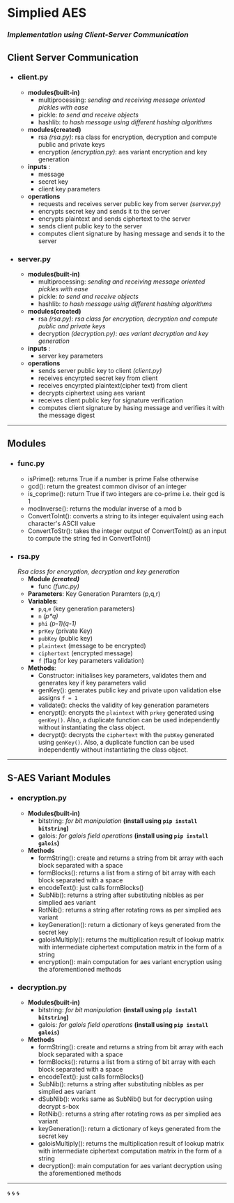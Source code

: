 # Simplied AES

### _Implementation using Client-Server Communication_

## Client Server Communication

- ### client.py

  - **modules(built-in)**
    - multiprocessing: _sending and receiving message oriented pickles with ease_
    - pickle: _to send and receive objects_
    - hashlib: _to hash message using different hashing algorithms_
  - **modules(created)**
    - rsa _(rsa.py)_: rsa class for encryption, decryption and compute public and private keys
    - encryption _(encryption.py)_: aes variant encryption and key generation
  - **inputs** :
    - message
    - secret key
    - client key parameters
  - **operations**
    - requests and receives server public key from server _(server.py)_
    - encrypts secret key and sends it to the server
    - encrypts plaintext and sends ciphertext to the server
    - sends client public key to the server
    - computes client signature by hasing message and sends it to the server

- ### server.py
  - **modules(built-in)**
    - multiprocessing: _sending and receiving message oriented pickles with ease_
    - pickle: _to send and receive objects_
    - hashlib: _to hash message using different hashing algorithms_
  - **modules(created)**
    - rsa _(rsa.py)_: _rsa class for encryption, decryption and compute public and private keys_
    - decryption _(decryption.py)_: _aes variant decryption and key generation_
  - **inputs** :
    - server key parameters
  - **operations**
    - sends server public key to client _(client.py)_
    - receives encyrpted secret key from client
    - receives encyrpted plaintext(cipher text) from client
    - decrypts ciphertext using aes variant
    - receives client public key for signature verification
    - computes client signature by hasing message and verifies it with the message digest

---

## Modules

- ### func.py
  - isPrime(): returns True if a number is prime False otherwise
  - gcd(): return the greatest common divisor of an integer
  - is_coprime(): return True if two integers are co-prime i.e. their gcd is 1
  - modInverse(): returns the modular inverse of a mod b
  - ConvertToInt(): converts a string to its integer equivalent using each character's ASCII value
  - ConvertToStr(): takes the integer output of ConvertToInt() as an input to compute the string fed in ConvertToInt()
- ### rsa.py
  _Rsa class for encryption, decryption and key generation_
  - **Module _(created)_**
    - func _(func.py)_
  - **Parameters**: Key Generation Paramters (p,q,r)
  - **Variables**:
    - `p`,`q`,`e` (key generation parameters)
    - `n` _(p\*q)_
    - `phi` _(p-1)(q-1)_
    - `prKey` (private Key)
    - `pubKey` (public key)
    - `plaintext` (message to be encrypted)
    - `ciphertext` (encrypted message)
    - `f` (flag for key parameters validation)
  - **Methods**:
    - Constructor: initialises key parameters, validates them and generates key if key parameters valid
    - genKey(): generates public key and private upon validation else assigns `f = 1`
    - validate(): checks the validity of key generation parameters
    - encrypt(): encrypts the `plaintext` with `prkey` generated using `genKey()`. Also, a duplicate function can be used independently without instantiating the class object.
    - decrypt(): decrypts the `ciphertext` with the `pubKey` generated using `genKey()`. Also, a duplicate function can be used independently without instantiating the class object.

---

## S-AES Variant Modules

- ### encryption.py
  - **Modules(built-in)**
    - bitstring: _for bit manipulation_ **(install using `pip install bitstring`)**
    - galois: _for galois field operations_ **(install using `pip install galois`)**
  - **Methods**
    - formString(): create and returns a string from bit array with each block separated with a space
    - formBlocks(): returns a list from a stirng of bit array with each block separated with a space
    - encodeText(): just calls formBlocks()
    - SubNib(): returns a string after substituting nibbles as per simplied aes variant
    - RotNib(): returns a string after rotating rows as per simplied aes variant
    - keyGeneration(): return a dictionary of keys generated from the secret key
    - galoisMultiply(): returns the multiplication result of lookup matrix with intermediate ciphertext computation matrix in the form of a string
    - encryption(): main computation for aes variant encryption using the aforementioned methods
- ### decryption.py
  - **Modules(built-in)**
    - bitstring: _for bit manipulation_ **(install using `pip install bitstring`)**
    - galois: _for galois field operations_ **(install using `pip install galois`)**
  - **Methods**
    - formString(): create and returns a string from bit array with each block separated with a space
    - formBlocks(): returns a list from a stirng of bit array with each block separated with a space
    - encodeText(): just calls formBlocks()
    - SubNib(): returns a string after substituting nibbles as per simplied aes variant
    - dSubNib(): works same as SubNib() but for decryption using decrypt s-box
    - RotNib(): returns a string after rotating rows as per simplied aes variant
    - keyGeneration(): return a dictionary of keys generated from the secret key
    - galoisMultiply(): returns the multiplication result of lookup matrix with intermediate ciphertext computation matrix in the form of a string
    - decryption(): main computation for aes variant decryption using the aforementioned methods

---

:cyclone: :cyclone: :cyclone:
